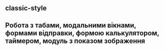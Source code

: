 ## classic-style
## Робота з табами, модальними вікнами, формами відправки, формою калькулятором, таймером, модуль з показом зображення
